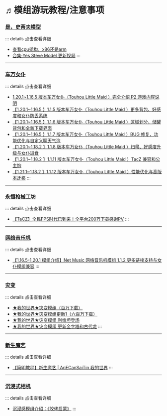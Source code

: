 # ♬模组游玩教程/注意事项



### [是，史蒂夫模型](https://www.mcmod.cn/class/8616.html)
::: details 点击查看详细
- [查看cpu架构，x86还是arm](https://blog.csdn.net/weixin_45048331/article/details/120440327)
- [合集·Yes Steve Model 更新视频](https://space.bilibili.com/4435845/channel/collectiondetail?sid=2230143)
:::

---

### [车万女仆](https://www.mcmod.cn/class/1796.html)
::: details 点击查看详细
- [1.20.1~1.16.5 版本车万女仆（Touhou Little Maid ）完全介绍 P2 游戏内容说明](https://www.bilibili.com/video/BV18p4y1M7qe/)
- [【1.20.1~1.16.5 】1.1.5 版本车万女仆（Touhou Little Maid ）更多背包、好感度和女仆防丢系统](https://www.bilibili.com/video/BV1nN4y1b7HQ/)
- [【1.20.1~1.16.5 】1.1.6 版本车万女仆（Touhou Little Maid ）区域划分、储罐背包和全新下载界面](https://www.bilibili.com/video/BV1Ta4y127eZ/)
- [【1.20.1~1.16.5 】1.1.7 版本车万女仆（Touhou Little Maid ）BUG 修复，功能优化与自定义聊天气泡](https://www.bilibili.com/video/BV16N4y1H75j/)
- [【1.20.1~1.18.2 】1.1.8 版本车万女仆（Touhou Little Maid ）扫帚、好感度升级与女仆进食](https://www.bilibili.com/video/BV1um411B7kW/)
- [【1.20.1~1.18.2 】1.1.11 版本车万女仆（Touhou Little Maid ）TacZ 兼容和公主抱](https://www.bilibili.com/video/BV1Yw4m1a7mM/)
- [【1.21.1~1.18.2 】1.1.12 版本车万女仆（Touhou Little Maid ）性能优化与高版本迁移](https://www.bilibili.com/video/BV15ipJe8EMQ/)
:::

---

### [永恒枪械工坊](https://www.mcmod.cn/class/14980.html)
::: details 点击查看详细
- [【TaCZ】全民FPS时代已到来！全平台200万下载感谢PV](https://www.bilibili.com/video/BV1p5tje1Eug/)
:::

---

### [网络音乐机](https://www.mcmod.cn/download/4935.html)
::: details 点击查看详细
- [【1.16.5-1.20.1 模组介绍】Net Music 网络音乐机模组 1.1.2 更多链接支持与女仆模组兼容](https://www.bilibili.com/video/BV1jF4m1N7Cm/)
:::

---

### [灾变](https://www.mcmod.cn/class/5214.html)
::: details 点击查看详细
- [★我的世界★灾变模组（百万下载）](https://www.bilibili.com/video/BV1vU4y117G3/)
- [★我的世界★灾变模组更新1（六百万下载）](https://www.bilibili.com/video/BV1qj411F7vH/)
- [★我的世界★灾变模组 利维坦登场](https://www.bilibili.com/video/BV1x8411D772/)
- [★我的世界★灾变模组 更新金字塔和古代龙](https://www.bilibili.com/video/BV1iu4y1J79C/)
:::

---

### [新生魔艺](https://www.mcmod.cn/class/3468.html)
::: details 点击查看详细
- [【简明教程】新生魔艺 | AnECanSaiTin 我的世界](https://www.bilibili.com/video/BV1qc411E7Fa/)
:::

---

### [沉浸式相机](https://www.mcmod.cn/class/12905.html)
::: details 点击查看详细
- [沉浸感模组介绍：《胶佬启蒙》](https://www.bilibili.com/video/BV18c411r7mZ/)
:::
